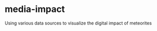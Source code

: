 media-impact
============

Using various data sources to visualize the digital impact of meteorites
